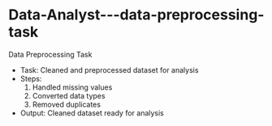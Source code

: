 # Data-Analyst---data-preprocessing-task 
 Data Preprocessing Task
- Task: Cleaned and preprocessed dataset for analysis
- Steps:
  1. Handled missing values
  2. Converted data types
  3. Removed duplicates
- Output: Cleaned dataset ready for analysis
